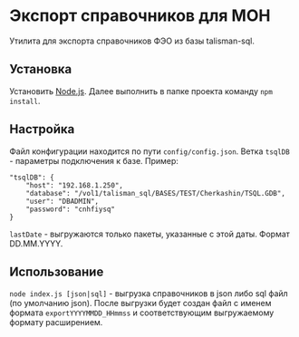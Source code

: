 # Экспорт справочников для МОН
Утилита для экспорта справочников ФЭО из базы talisman-sql.

## Установка
Установить [Node.js](http://nodejs.org). Далее выполнить в папке проекта команду `npm install`.

## Настройка
Файл конфигурации находится по пути `config/config.json`. Ветка `tsqlDB` - параметры подключения к базе. Пример:

    "tsqlDB": {
        "host": "192.168.1.250",
        "database": "/vol1/talisman_sql/BASES/TEST/Cherkashin/TSQL.GDB",
        "user": "DBADMIN",
        "password": "cnhfiysq"
    }
   
`lastDate` - выгружаются только пакеты, указанные с этой даты. Формат DD.MM.YYYY.


## Использование
`node index.js [json|sql]` - выгрузка справочников в json либо sql файл (по умолчанию json). После выгрузки будет создан файл с именем формата `exportYYYYMMDD_HHmmss` и соответствующим выгружаемому формату расширением.
